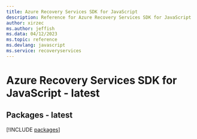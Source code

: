 ```yaml
---
title: Azure Recovery Services SDK for JavaScript
description: Reference for Azure Recovery Services SDK for JavaScript
author: xirzec
ms.author: jeffish
ms.data: 04/12/2023
ms.topic: reference
ms.devlang: javascript
ms.service: recoveryservices
---
```

# Azure Recovery Services SDK for JavaScript - latest
## Packages - latest
[!INCLUDE [packages](recovery-services-index.md)]